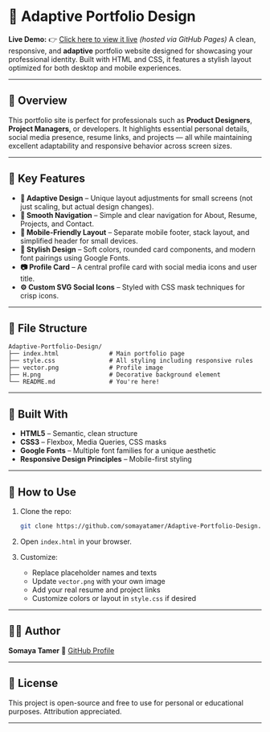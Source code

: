 # 💼 Adaptive Portfolio Design

**Live Demo:**
👉 [Click here to view it live](https://somayatamer.github.io/Adaptive-Portfolio-Design/) *(hosted via GitHub Pages)*
A clean, responsive, and **adaptive** portfolio website designed for showcasing your professional identity. Built with HTML and CSS, it features a stylish layout optimized for both desktop and mobile experiences.

---

## 📌 Overview

This portfolio site is perfect for professionals such as **Product Designers**, **Project Managers**, or developers. It highlights essential personal details, social media presence, resume links, and projects — all while maintaining excellent adaptability and responsive behavior across screen sizes.

---

## 🌟 Key Features

* **🔁 Adaptive Design** – Unique layout adjustments for small screens (not just scaling, but actual design changes).
* **🧭 Smooth Navigation** – Simple and clear navigation for About, Resume, Projects, and Contact.
* **📱 Mobile-Friendly Layout** – Separate mobile footer, stack layout, and simplified header for small devices.
* **🎨 Stylish Design** – Soft colors, rounded card components, and modern font pairings using Google Fonts.
* **📷 Profile Card** – A central profile card with social media icons and user title.
* **⚙️ Custom SVG Social Icons** – Styled with CSS mask techniques for crisp icons.

---

## 📁 File Structure

```
Adaptive-Portfolio-Design/
├── index.html              # Main portfolio page
├── style.css               # All styling including responsive rules
├── vector.png              # Profile image
├── H.png                   # Decorative background element
└── README.md               # You're here!
```

---

## 🧰 Built With

* **HTML5** – Semantic, clean structure
* **CSS3** – Flexbox, Media Queries, CSS masks
* **Google Fonts** – Multiple font families for a unique aesthetic
* **Responsive Design Principles** – Mobile-first styling

---

## 🔧 How to Use

1. Clone the repo:

   ```bash
   git clone https://github.com/somayatamer/Adaptive-Portfolio-Design.git
   ```
2. Open `index.html` in your browser.
3. Customize:

   * Replace placeholder names and texts
   * Update `vector.png` with your own image
   * Add your real resume and project links
   * Customize colors or layout in `style.css` if desired

---

## 👩‍🎨 Author

**Somaya Tamer**
🔗 [GitHub Profile](https://github.com/somayatamer)

---

## 📜 License

This project is open-source and free to use for personal or educational purposes. Attribution appreciated.

---
